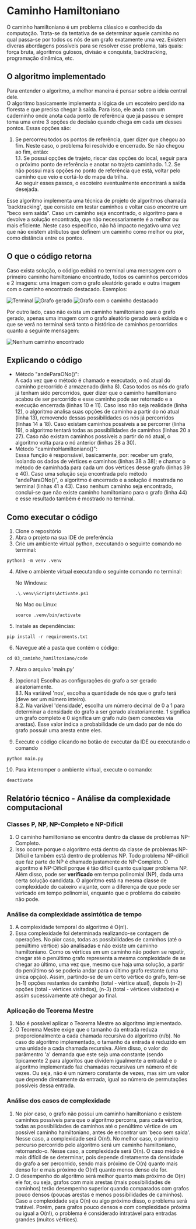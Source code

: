 # Caminho Hamiltoniano
O caminho hamiltoniano é um problema clássico e conhecido da computação.
Trata-se da tentativa de se determinar aquele caminho no qual passa-se por todos os nós de um grafo exatamente uma vez.
Existem diveras abordagens possíveis para se resolver esse problema, tais quais: força bruta, algoritmos gulosos, divisão e conquista, backtracking, programação dinâmica, etc.

## O algoritmo implementado
Para entender o algoritmo, a melhor maneira é pensar sobre a ideia central dele.   
O algoritmo basicamente implementa a lógica de um escoteiro perdido na floresta e que precisa chegar à saída. Para isso, ele anda com um caderninho onde anota cada ponto de referência que já passou e sempre toma uma entre 3 opções de decisão quando chega em cada um desses pontos. Essas opções são:
1. Se percorreu todos os pontos de referência, quer dizer que chegou ao fim. Neste caso, o problema foi resolvido e encerrado. Se não chegou ao fim, então:   
    1.1. Se possui opções de trajeto, riscar das opções do local, seguir para o próximo ponto de referência e anotar no trajeto caminhado.
    1.2. Se não possui mais opções no ponto de referência que está, voltar pelo caminho que veio e cortá-lo do mapa da trilha.   
Ao seguir esses passos, o escoteiro eventualmente encontrará a saída desejada.    

Esse algoritmo implementa uma técnica de projeto de algoritmos chamada 'backtracking', que consiste em testar caminhos e voltar caso encontre um "beco sem saída". Caso um caminho seja encontrado, o algoritmo para e devolve a solução encontrada, que não necessariamente é a melhor ou mais eficiente. Neste caso específico, não há impacto negativo uma vez que não existem atributos que definem um caminho como melhor ou pior, como distância entre os pontos.

## O que o código retorna
Caso exista solução, o código exibirá no terminal uma mensagem com o primeiro caminho hamiltoniano encontrado, todos os caminhos percorridos e 2 imagens: uma imagem com o grafo aleatório gerado e outra imagem com o caminho encontrado destacado. Exemplos:    

![Terminal](assets/terminal_caminho_encontrado.png)
![Grafo gerado](assets/grafo_exemplo_01.png)
![Grafo com o caminho destacado](assets/grafo_exemplo_02.png)

Por outro lado, caso não exista um caminho hamiltoniano para o grafo gerado, apenas uma imagem com o grafo aleatório gerado será exibida e o que se verá no terminal será tanto o histórico de caminhos percorridos quanto a seguinte mensagem:

![Nenhum caminho encontrado](assets/terminal_caminho_nao_encontrado.png)

## Explicando o código
* Método "andeParaONo()":    
    A cada vez que o método é chamado e executado, o nó atual do caminho percorrido é armazenado (linha 8). Caso todos os nós do grafo já tenham sido percorridos, quer dizer que o caminho hamiltoniano acabou de ser percorrido e esse caminho pode ser retornado e a execução encerrada (linhas 10 e 11). Caso isso não seja realidade (linha 12), o algoritmo analisa suas opções de caminho a partir do nó atual (linha 13), removendo dessas possibilidades os nós já percorridos (linhas 14 a 18). Caso existam caminhos possíveis a se percorrer (linha 19), o algoritmo tentará todas as possibilidades de caminhos (linhas 20 a 27). Caso não existam caminhos possíveis a partir do nó atual, o algoritmo volta para o nó anterior (linhas 28 a 30).
* Método "caminhoHamiltoniano()":    
    Esssa função é responsável, basicamente, por: receber um grafo, isolando os dados de vértices e caminhos (linhas 38 a 38); e chamar o método de caminhada para cada um dos vértices desse grafo (linhas 39 e 40). Caso uma solução seja encontrada pelo método "andeParaONo()", o algoritmo é encerrado e a solução é mostrada no terminal (linhas 41 a 43). Caso nenhum caminho seja encontrado, conclui-se que não existe caminho hamiltoniano para o grafo (linha 44) e esse resultado também é mostrado no terminal. 

## Como executar o código
1. Clone o repositório
2. Abra o projeto na sua IDE de preferência
3. Crie um ambiente virtual python, executando o seguinte comando no terminal:   
```
python3 -m venv .venv
```
4. Ative o ambiente virtual executando o seguinte comando no terminal:    
    
    No Windows:
    ```
    .\.venv\Scripts\Activate.ps1
    ```
    No Mac ou Linux:
    ```
    source .venv/bin/activate
    ```
5. Instale as dependências:   
```
pip install -r requirements.txt
```
6. Navegue até a pasta que contém o código:   
```
cd 03_caminho_hamiltoniano/code
```
7. Abra o arquivo 'main.py'
8. (opcional) Escolha as configurações do grafo a ser gerado aleatoriamente.    
    8.1. Na variável 'nos', escolha a quantidade de nós que o grafo terá (deve ser um número inteiro).   
    8.2. Na variável 'densidade', escolha um número decimal de 0 a 1 para determinar a densidade do grafo a ser gerado aleatoriamente. 1 significa um grafo completo e 0 significa um grafo nulo (sem conexões via arestas). Esse valor indica a probabilidade de um dado par de nós do grafo possuir uma aresta entre eles.

9. Execute o código clicando no botão de executar da IDE ou executando o comando    
```
python main.py
```
10. Para interromper o ambiente virtual, execute o comando:
```
deactivate
```

## Relatório técnico - Análise da complexidade computacional
### Classes P, NP, NP-Completo e NP-Difícil
1. O caminho hamiltoniano se encontra dentro da classe de problemas NP-Completo.
2. Isso ocorre porque o algoritmo está dentro da classe de problemas NP-Difícil e também está dentro de problemas NP. Todo problema NP-difícil que faz parte de NP é chamado justamente de NP-Completo. O algoritmo é NP-Difícil porque é tão difícil quanto qualquer problema NP. Além disso, pode ser **verificado** em tempo polinomial (NP), dada uma certa solução candidata. O algoritmo está na mesma classe de complexidade do caixeiro viajante, com a diferença de que pode ser vericado em tempo polinomial, enquanto que o problema do caixeiro não pode.
### Análise da complexidade assintótica de tempo
1. A complexidade temporal do algoritmo é O(n!).
2. Essa complexidade foi determinada realizando-se contagem de operações. No pior caso, todas as possibilidades de caminhos (até o penúltimo vértice) são analisadas e não existe um caminho hamiltoniano. Como os vértices em um caminho não podem se repetir, chegar até o penúltimo grafo representa a mesma complexidade de se chegar ao último, uma vez que, mesmo que haja uma solução, a partir do penúltimo só se poderia andar para o último grafo restante (uma única opção). Assim, partindo-se de um certo vértice do grafo, tem-se (n-1) opções restantes de caminho (total - vértice atual), depois (n-2) opções (total - vértices visitados), (n-3) (total - vértices visitados) e assim sucessivamente até chegar ao final.
### Aplicação do Teorema Mestre
1. Não é possível aplicar o Teorema Mestre ao algoritmo implementado.
2. O Teorema Mestre exige que o tamanho da entrada reduza proporcionalmente a cada chamada recursiva do algoritmo (n/b). No caso do algoritmo implementado, o tamanho da entrada é reduzido em uma unidade a cada chamada recursiva. Além disso, o valor do parâmentro 'a' demanda que este seja uma constante (sendo tipicamente 2 para algoritos que dividem igualmente a entrada) e o algoritmo implementado faz chamadas recursivas um número n! de vezes. Ou seja, não é um número constante de vezes, mas sim um valor que depende diretamente da entrada, igual ao número de permutações possíveis dessa entrada.
### Análise dos casos de complexidade
1. No pior caso, o grafo não possui um caminho hamiltoniano e existem caminhos possíveis para que o algoritmo percorra, para cada vértice, todas as possibilidades de caminhos até o penúltimo vértice de um possível caminho hamiltoniano, antes de encontrar um 'beco sem saída'. Nesse caso, a complexidade será O(n!). No melhor caso, o primeiro percurso percorrido pelo algoritmo será um caminho hamiltoniano, retornando-o. Nesse caso, a complexidade será O(n). O caso médio é mais difícil de se determinar, pois depende diretamente da densidade do grafo a ser percorrido, sendo mais próximo de O(n) quanto mais denso for e mais próximo de O(n!) quanto menos denso ele for.
2. O desempenho do algoritmo será melhor quanto mais próximo de O(n) ele for, ou seja, grafos com mais arestas (mais possibilidades de caminhos) terão desempenho superior quando comparados com grafos pouco densos (poucas arestas e menos possibilidades de caminhos). Caso a complexidade seja O(n) ou algo próximo disso, o problema será tratável. Porém, para grafos pouco densos e com complexidade próxima ou igual a O(n!), o problema é considerado intratável para entradas grandes (muitos vértices).